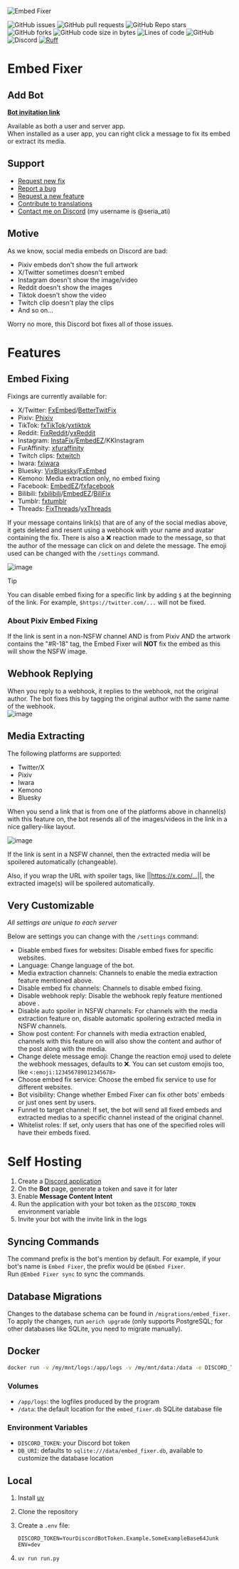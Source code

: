 ![Embed Fixer](https://i.imgur.com/919Gum1.png)  

![GitHub issues](https://img.shields.io/github/issues/seriaati/embed-fixer)
![GitHub pull requests](https://img.shields.io/github/issues-pr/seriaati/embed-fixer)
![GitHub Repo stars](https://img.shields.io/github/stars/seriaati/embed-fixer)
![GitHub forks](https://img.shields.io/github/forks/seriaati/embed-fixer)
![GitHub code size in bytes](https://img.shields.io/github/languages/code-size/seriaati/embed-fixer)
![Lines of code](https://tokei.rs/b1/github/seriaati/embed-fixer?style=flat&category=code&type=Python)
![GitHub](https://img.shields.io/github/license/seriaati/embed-fixer)
![Discord](https://img.shields.io/discord/1000727526194298910?label=Support%20Server&color=5865F2)
[![Ruff](https://img.shields.io/endpoint?url=https://raw.githubusercontent.com/astral-sh/ruff/main/assets/badge/v2.json)](https://github.com/astral-sh/ruff)

# Embed Fixer

## Add Bot

[**Bot invitation link**](https://discord.com/oauth2/authorize?client_id=770144963735453696)

Available as both a user and server app.  
When installed as a user app, you can right click a message to fix its embed or extract its media.

## Support

- [Request new fix](https://github.com/seriaati/embed-fixer/issues/new?template=new-embed-fix-request.md)
- [Report a bug](https://github.com/seriaati/embed-fixer/issues/new?template=bug_report.md)
- [Request a new feature](https://github.com/seriaati/embed-fixer/issues/new?template=feature_request.md)
- [Contribute to translations](https://app.transifex.com/seria/embed-fixer/)
- [Contact me on Discord](https://discord.com/invite/b22kMKuwbS) (my username is @seria_ati)

## Motive

As we know, social media embeds on Discord are bad:  

- Pixiv embeds don't show the full artwork
- X/Twitter sometimes doesn't embed
- Instagram doesn't show the image/video
- Reddit doesn't show the images
- Tiktok doesn't show the video
- Twitch clip doesn't play the clips
- And so on...
  
Worry no more, this Discord bot fixes all of those issues.

# Features

## Embed Fixing

Fixings are currently available for:  

- X/Twitter: [FxEmbed](https://github.com/FxEmbed/FxEmbed)/[BetterTwitFix](https://github.com/dylanpdx/BetterTwitFix)
- Pixiv: [Phixiv](https://github.com/thelaao/phixiv)
- TikTok: [fxTikTok](https://github.com/okdargy/fxTikTok)/[vxtiktok](https://github.com/dylanpdx/vxtiktok)
- Reddit: [FixReddit](https://github.com/MinnDevelopment/fxreddit)/[vxReddit](https://github.com/dylanpdx/vxReddit)
- Instagram: [InstaFix](https://github.com/Wikidepia/InstaFix)/[EmbedEZ](https://github.com/seriaati/embedez)/KKInstagram
- FurAffinity: [xfuraffinity](https://github.com/FirraWoof/xfuraffinity)
- Twitch clips: [fxtwitch](https://github.com/seriaati/fxtwitch)
- Iwara: [fxiwara](https://github.com/seriaati/fxiwara)
- Bluesky: [VixBluesky](https://github.com/Lexedia/VixBluesky)/[FxEmbed](https://github.com/FxEmbed/FxEmbed)
- Kemono: Media extraction only, no embed fixing
- Facebook: [EmbedEZ](https://github.com/seriaati/embedez)/[fxfacebook](https://github.com/seriaati/fxfacebook)
- Bilibili: [fxbilibili](https://github.com/seriaati/fxbilibili)/[EmbedEZ](https://github.com/seriaati/embedez)/[BiliFix](https://vxbilibili.com)
- Tumblr: [fxtumblr](https://github.com/knuxify/fxtumblr)
- Threads: [FixThreads](https://github.com/milanmdev/fixthreads)/[vxThreads](https://github.com/everettsouthwick/vxThreads)

If your message contains link(s) that are of any of the social medias above, it gets deleted and resent using a webhook with your name and avatar containing the fix. There is also a ❌ reaction made to the message, so that the author of the message can click on and delete the message. The emoji used can be changed with the `/settings` command.

![image](https://github.com/user-attachments/assets/e7c4469b-c5dd-44e8-b923-c8137397a64b)

> [!TIP]
> You can disable embed fixing for a specific link by adding `$` at the beginning of the link. For example, `$https://twitter.com/...` will not be fixed.

### About Pixiv Embed Fixing

If the link is sent in a non-NSFW channel AND is from Pixiv AND the artwork contains the "#R-18" tag, the Embed Fixer will **NOT** fix the embed as this will show the NSFW image.

## Webhook Replying

When you reply to a webhook, it replies to the webhook, not the original author. The bot fixes this by tagging the original author with the same name of the webhook.  
![image](https://iili.io/2RPjJ0Q.png)

## Media Extracting

The following platforms are supported:  

- Twitter/X
- Pixiv
- Iwara
- Kemono
- Bluesky

When you send a link that is from one of the platforms above in channel(s) with this feature on, the bot resends all of the images/videos in the link in a nice gallery-like layout.  

![image](https://iili.io/2RPwDMb.png)  

If the link is sent in a NSFW channel, then the extracted media will be spoilered automatically (changeable).

Also, if you wrap the URL with spoiler tags, like ||<https://x.com/...>||, the extracted image(s) will be spoilered automatically.

## Very Customizable

*All settings are unique to each server*  
  
Below are settings you can change with the `/settings` command:  

- Disable embed fixes for websites: Disable embed fixes for specific websites.
- Language: Change language of the bot.
- Media extraction channels: Channels to enable the media extraction feature mentioned above.
- Disable embed fix channels: Channels to disable embed fixing.
- Disable webhook reply: Disable the webhook reply feature mentioned above  .
- Disable auto spoiler in NSFW channels: For channels with the media extraction feature on, disable automatic spoilering extracted media in NSFW channels.
- Show post content: For channels with media extraction enabled, channels with this feature on will also show the content and author of the post along with the media.
- Change delete message emoji: Change the reaction emoji used to delete the webhook messages, defaults to ❌. You can set custom emojis too, like `<:emoji:123456789012345678>`
- Choose embed fix service: Choose the embed fix service to use for different websites.
- Bot visibility: Change whether Embed Fixer can fix other bots' embeds or just ones sent by users.
- Funnel to target channel: If set, the bot will send all fixed embeds and extracted medias to a specific channel instead of the original channel.
- Whitelist roles: If set, only users that has one of the specified roles will have their embeds fixed.

# Self Hosting

1. Create a [Discord application](https://discord.com/developers/applications)
1. On the **Bot** page, generate a token and save it for later
1. Enable **Message Content Intent**
1. Run the application with your bot token as the `DISCORD_TOKEN` environment variable
1. Invite your bot with the invite link in the logs

## Syncing Commands

The command prefix is the bot's mention by default. For example, if your bot's name is `Embed Fixer`, the prefix would be `@Embed Fixer`.  
Run `@Embed Fixer sync` to sync the commands.

## Database Migrations

Changes to the database schema can be found in `/migrations/embed_fixer`.  
To apply the changes, run `aerich upgrade` (only supports PostgreSQL; for other databases like SQLite, you need to migrate manually).

## Docker

```sh
docker run -v /my/mnt/logs:/app/logs -v /my/mnt/data:/data -e DISCORD_TOKEN=YourDiscordBotToken.Example.SomeExampleBase64Junk ghcr.io/seriaati/embed-fixer:latest
```

### Volumes

- `/app/logs`: the logfiles produced by the program
- `/data`: the default location for the `embed_fixer.db` SQLite database file

### Environment Variables

- `DISCORD_TOKEN`: your Discord bot token
- `DB_URI`: defaults to `sqlite:///data/embed_fixer.db`, available to customize the database location

## Local

1. Install [uv](https://docs.astral.sh/uv/getting-started/installation/)
1. Clone the repository
1. Create a `.env` file:

   ```env
   DISCORD_TOKEN=YourDiscordBotToken.Example.SomeExampleBase64Junk
   ENV=dev
   ```

1. `uv run run.py`
